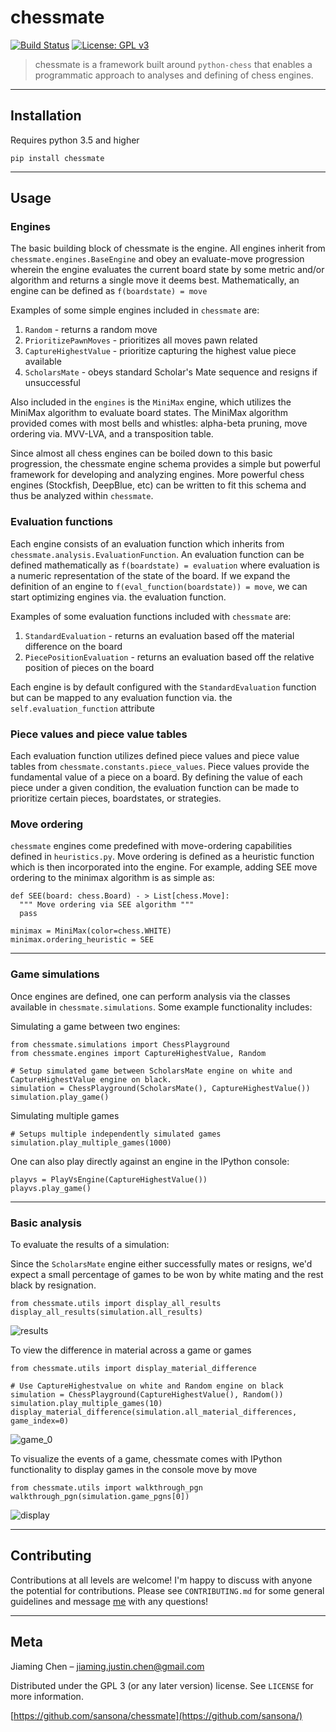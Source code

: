 # chessmate
[![Build Status](https://travis-ci.org/sansona/chessmate.svg?branch=master)](https://travis-ci.org/sansona/chessmate)
[![License: GPL v3](https://img.shields.io/badge/License-GPLv3-blue.svg)](https://www.gnu.org/licenses/gpl-3.0)
> chessmate is a framework built around ```python-chess``` that enables a programmatic approach to analyses and defining of chess engines.

---
## Installation
Requires python 3.5 and higher

```pip install chessmate```

---
## Usage

### Engines
The basic building block of chessmate is the engine. All engines inherit
from ```chessmate.engines.BaseEngine``` and obey an evaluate-move progression wherein the engine evaluates the current board
state by some metric and/or algorithm and returns a single move it deems best. Mathematically, an engine can be defined as ```f(boardstate) = move```

Examples of some simple engines included in ```chessmate``` are:
  1. ```Random``` - returns a random move
  2. ```PrioritizePawnMoves``` - prioritizes all moves pawn related
  3. ```CaptureHighestValue``` - prioritize capturing the highest value piece available
  4. ```ScholarsMate``` - obeys standard Scholar's Mate sequence and resigns if unsuccessful
  
Also included in the ```engines``` is the ```MiniMax``` engine, which utilizes the MiniMax algorithm to evaluate board states. The MiniMax algorithm provided comes with most bells and whistles: alpha-beta pruning, move ordering via. MVV-LVA, and a transposition table.

Since almost all chess engines can be boiled down to this basic progression, the chessmate engine schema provides a simple but powerful framework for developing and analyzing engines. More powerful chess engines (Stockfish, DeepBlue, etc) can be written to fit this schema and thus be analyzed within ```chessmate```.

### Evaluation functions
Each engine consists of an evaluation function which inherits from ```chessmate.analysis.EvaluationFunction```. An evaluation function can be defined mathematically as ```f(boardstate) = evaluation``` where evaluation is a numeric representation of the state of the board. If we expand the definition of an engine to ```f(eval_function(boardstate)) = move```, we can start optimizing engines via. the evaluation function. 

Examples of some evaluation functions included with ```chessmate``` are:
  1. ```StandardEvaluation``` - returns an evaluation based off the material difference on the board
  2. ```PiecePositionEvaluation``` - returns an evaluation based off the relative position of pieces on the board
 
Each engine is by default configured with the ```StandardEvaluation``` function but can be mapped to any evaluation function via. the ```self.evaluation_function``` attribute

### Piece values and piece value tables
Each evaluation function utilizes defined piece values and piece value tables from ```chessmate.constants.piece_values```. Piece values provide the fundamental value of a piece on a board. By defining the value of each piece under a given condition, the evaluation function can be made to prioritize certain pieces, boardstates, or strategies.

### Move ordering
```chessmate``` engines come predefined with move-ordering capabilities defined in ```heuristics.py```. Move ordering is defined as a heuristic function which is then incorporated into the engine. For example, adding SEE move ordering to the minimax algorithm is as simple as:
```
def SEE(board: chess.Board) - > List[chess.Move]:
  """ Move ordering via SEE algorithm """
  pass
  
minimax = MiniMax(color=chess.WHITE)
minimax.ordering_heuristic = SEE
```
  
---
### Game simulations
Once engines are defined, one can perform analysis via the classes available in ```chessmate.simulations```. Some example functionality includes:

Simulating a game between two engines:

```
from chessmate.simulations import ChessPlayground
from chessmate.engines import CaptureHighestValue, Random

# Setup simulated game between ScholarsMate engine on white and CaptureHighestValue engine on black.
simulation = ChessPlayground(ScholarsMate(), CaptureHighestValue())
simulation.play_game()
```

Simulating multiple games
```
# Setups multiple independently simulated games
simulation.play_multiple_games(1000)
```

One can also play directly against an engine in the IPython console:
```
playvs = PlayVsEngine(CaptureHighestValue())
playvs.play_game()
```

---
### Basic analysis

To evaluate the results of a simulation:

Since the ```ScholarsMate``` engine either successfully mates or resigns, we'd expect a small percentage of games to be won by white mating and the rest black by resignation.
```
from chessmate.utils import display_all_results
display_all_results(simulation.all_results)
```
![results](https://user-images.githubusercontent.com/17757035/82768134-f3b2b880-9de1-11ea-9b96-8a3be118fb80.png)

To view the difference in material across a game or games
```
from chessmate.utils import display_material_difference

# Use CaptureHighestvalue on white and Random engine on black
simulation = ChessPlayground(CaptureHighestValue(), Random())
simulation.play_multiple_games(10)
display_material_difference(simulation.all_material_differences, game_index=0)
```
![game_0](https://user-images.githubusercontent.com/17757035/82845850-0210db00-9e9b-11ea-8183-48958edbc418.png)

To visualize the events of a game, chessmate comes with IPython functionality to display games in the console move by move
```
from chessmate.utils import walkthrough_pgn
walkthrough_pgn(simulation.game_pgns[0])
```
![display](https://user-images.githubusercontent.com/17757035/82768462-07f7b500-9de4-11ea-83ec-97975e9e9017.png)

---
## Contributing
Contributions at all levels are welcome! I'm happy to discuss with anyone
the potential for contributions. Please see ```CONTRIBUTING.md``` for some
general guidelines and message [me](mailto:jiaming.justin.chen@gmail.com) with any questions!

---
## Meta
Jiaming Chen –  jiaming.justin.chen@gmail.com

Distributed under the GPL 3 (or any later version) license. See ``LICENSE`` for more information.

[https://github.com/sansona/chessmate](https://github.com/sansona/)
